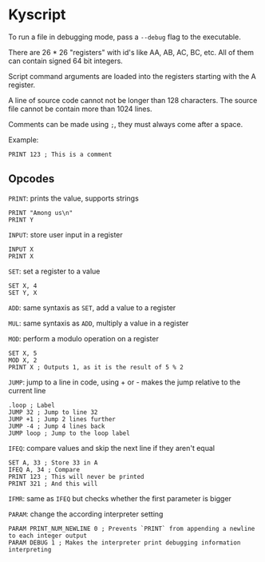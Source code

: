 # Kyscript

To run a file in debugging mode, pass a `--debug` flag to the executable.

There are 26 * 26 "registers" with id's like AA, AB, AC, BC, etc.
All of them can contain signed 64 bit integers.

Script command arguments are loaded into the registers starting with the A register.

A line of source code cannot not be longer than 128 characters.
The source file cannot be contain more than 1024 lines.

Comments can be made using `;`, they must always come after a space.

Example:
```
PRINT 123 ; This is a comment
```

## Opcodes

`PRINT`: prints the value, supports strings
```
PRINT "Among us\n"
PRINT Y
```

`INPUT`: store user input in a register
```
INPUT X
PRINT X
```

`SET`: set a register to a value
```
SET X, 4
SET Y, X
```

`ADD`: same syntaxis as `SET`, add a value to a register

`MUL`: same syntaxis as `ADD`, multiply a value in a register

`MOD`: perform a modulo operation on a register
```
SET X, 5
MOD X, 2
PRINT X ; Outputs 1, as it is the result of 5 % 2
```

`JUMP`: jump to a line in code, using + or - makes the jump relative to the
current line
```
.loop ; Label
JUMP 32 ; Jump to line 32
JUMP +1 ; Jump 2 lines further
JUMP -4 ; Jump 4 lines back
JUMP loop ; Jump to the loop label
```

`IFEQ`: compare values and skip the next line if they aren't equal
```
SET A, 33 ; Store 33 in A
IFEQ A, 34 ; Compare
PRINT 123 ; This will never be printed
PRINT 321 ; And this will
```

`IFMR`: same as `IFEQ` but checks whether the first parameter is bigger

`PARAM`: change the according interpreter setting
```
PARAM PRINT_NUM_NEWLINE 0 ; Prevents `PRINT` from appending a newline to each integer output
PARAM DEBUG 1 ; Makes the interpreter print debugging information
interpreting
```

